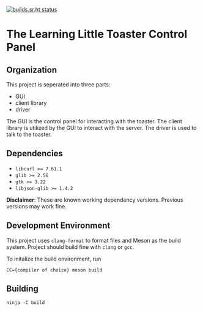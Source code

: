[![builds.sr.ht status](https://builds.sr.ht/~tristan957/tllt-cp/.build.yml.svg)](https://builds.sr.ht/~tristan957/tllt-cp/.build.yml?)

# The Learning Little Toaster Control Panel

## Organization

This project is seperated into three parts:

* GUI
* client library
* driver

The GUI is the control panel for interacting with the toaster. The client
library is utilized by the GUI to interact with the server. The driver is used
to talk to the toaster.

## Dependencies

* `libcurl >= 7.61.1`
* `glib >= 2.56`
* `gtk >= 3.22`
* `libjson-glib >= 1.4.2`

**Disclaimer**: These are known working dependency versions. Previous versions
may work fine.

## Development Environment

This project uses `clang-format` to format files and Meson as the build system.
Project should build fine with `clang` or `gcc`.

To initalize the build environment, run

```text
CC={compiler of choice} meson build
```

## Building

```text
ninja -C build
```
